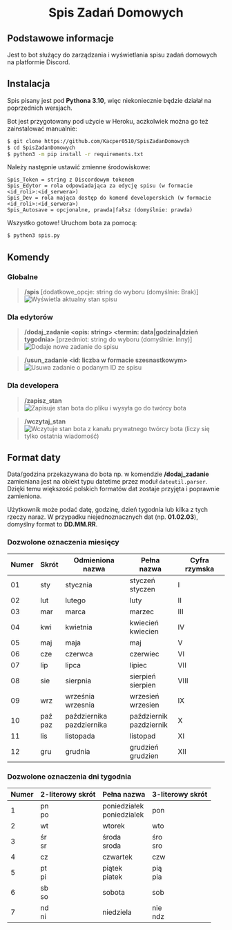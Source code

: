 <h1 align="center">Spis Zadań Domowych</h1>

## Podstawowe informacje
Jest to bot służący do zarządzania i wyświetlania spisu zadań domowych na platformie Discord.

## Instalacja
Spis pisany jest pod **Pythona 3.10**, więc niekoniecznie będzie działał na poprzednich wersjach.

Bot jest przygotowany pod użycie w Heroku, aczkolwiek można go też zainstalować manualnie:
```sh
$ git clone https://github.com/Kacper0510/SpisZadanDomowych
$ cd SpisZadanDomowych
$ python3 -m pip install -r requirements.txt
```

Należy następnie ustawić zmienne środowiskowe:
```
Spis_Token = string z Discordowym tokenem
Spis_Edytor = rola odpowiadająca za edycję spisu (w formacie <id_roli>:<id_serwera>)
Spis_Dev = rola mająca dostęp do komend developerskich (w formacie <id_roli>:<id_serwera>)
Spis_Autosave = opcjonalne, prawda|fałsz (domyślnie: prawda)
```

Wszystko gotowe! Uruchom bota za pomocą:
```sh
$ python3 spis.py
```

## Komendy

### Globalne

> **/spis** [dodatkowe_opcje: string do wyboru (domyślnie: Brak)]
![Wyświetla aktualny stan spisu](https://cdn.discordapp.com/attachments/931884001680031754/938780030874583060/unknown.png)

### Dla edytorów

> **/dodaj_zadanie <opis: string> <termin: data|godzina|dzień tygodnia>** [przedmiot: string do wyboru (domyślnie: Inny)]
![Dodaje nowe zadanie do spisu](https://cdn.discordapp.com/attachments/931884001680031754/938780752382918666/unknown.png)

> **/usun_zadanie <id: liczba w formacie szesnastkowym>**
![Usuwa zadanie o podanym ID ze spisu](https://cdn.discordapp.com/attachments/931884001680031754/938165033106538526/unknown.png)

### Dla developera

> **/zapisz_stan**
![Zapisuje stan bota do pliku i wysyła go do twórcy bota](https://cdn.discordapp.com/attachments/931884001680031754/938781136576999535/unknown.png)

> **/wczytaj_stan**
![Wczytuje stan bota z kanału prywatnego twórcy bota (liczy się tylko ostatnia wiadomość)](https://cdn.discordapp.com/attachments/931884001680031754/938785280188620800/unknown.png)

## Format daty

Data/godzina przekazywana do bota np. w komendzie **/dodaj_zadanie** zamieniana jest na obiekt typu datetime przez moduł `dateutil.parser`.
Dzięki temu większość polskich formatów dat zostaje przyjęta i poprawnie zamieniona.

Użytkownik może podać datę, godzinę, dzień tygodnia lub kilka z tych rzeczy naraz.
W przypadku niejednoznacznych dat (np. **01.02.03**), domyślny format to **DD.MM.RR**.

### Dozwolone oznaczenia miesięcy

| Numer | Skrót       | Odmieniona nazwa              | Pełna nazwa                 | Cyfra rzymska |
|-------|-------------|-------------------------------|-----------------------------|---------------|
| 01    | sty         | stycznia                      | styczeń<br/>styczen         | I             |
| 02    | lut         | lutego                        | luty                        | II            |
| 03    | mar         | marca                         | marzec                      | III           |
| 04    | kwi         | kwietnia                      | kwiecień<br/>kwiecien       | IV            |
| 05    | maj         | maja                          | maj                         | V             |
| 06    | cze         | czerwca                       | czerwiec                    | VI            |
| 07    | lip         | lipca                         | lipiec                      | VII           |
| 08    | sie         | sierpnia                      | sierpień<br/>sierpien       | VIII          |
| 09    | wrz         | września<br/>wrzesnia         | wrzesień<br/>wrzesien       | IX            |
| 10    | paź<br/>paz | października<br/>pazdziernika | październik<br/>pazdziernik | X             |
| 11    | lis         | listopada                     | listopad                    | XI            |
| 12    | gru         | grudnia                       | grudzień<br/>grudzien       | XII           |

### Dozwolone oznaczenia dni tygodnia

| Numer | 2-literowy skrót | Pełna nazwa                   | 3-literowy skrót |
|-------|------------------|-------------------------------|------------------|
| 1     | pn<br/>po        | poniedziałek<br/>poniedzialek | pon              |
| 2     | wt               | wtorek                        | wto              |
| 3     | śr<br/>sr        | środa<br/>sroda               | śro<br/>sro      |
| 4     | cz               | czwartek                      | czw              |
| 5     | pt<br/>pi        | piątek<br/>piatek             | pią<br/>pia      |
| 6     | sb<br/>so        | sobota                        | sob              |
| 7     | nd<br/>ni        | niedziela                     | nie<br/>ndz      |
